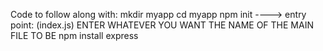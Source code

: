 Code to follow along with:
mkdir myapp
cd myapp
npm init
----> entry point: (index.js) ENTER WHATEVER YOU WANT THE NAME OF THE MAIN FILE TO BE
npm install express
